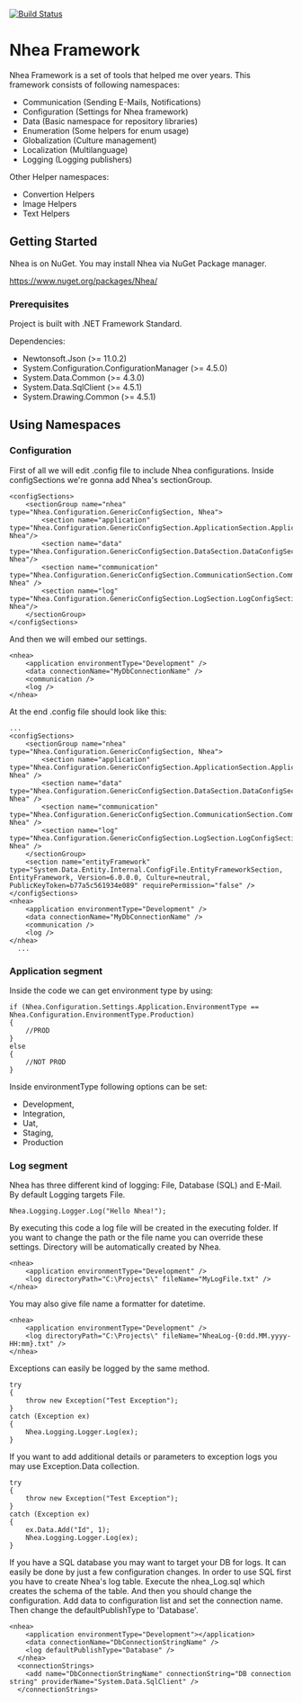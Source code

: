 [![Build Status](https://travis-ci.org/serkanyazicioglu/Nhea.svg?branch=master)](https://travis-ci.org/serkanyazicioglu/Nhea)

# Nhea Framework

Nhea Framework is a set of tools that helped me over years. This framework consists of following namespaces:
- Communication (Sending E-Mails, Notifications)
- Configuration (Settings for Nhea framework)
- Data (Basic namespace for repository libraries)
- Enumeration (Some helpers for enum usage)
- Globalization (Culture management)
- Localization (Multilanguage)
- Logging (Logging publishers)

Other Helper namespaces:
- Convertion Helpers
- Image Helpers
- Text Helpers


## Getting Started

Nhea is on NuGet. You may install Nhea via NuGet Package manager.

https://www.nuget.org/packages/Nhea/

### Prerequisites

Project is built with .NET Framework Standard. 

Dependencies:
- Newtonsoft.Json (>= 11.0.2)
- System.Configuration.ConfigurationManager (>= 4.5.0)
- System.Data.Common (>= 4.3.0)
- System.Data.SqlClient (>= 4.5.1)
- System.Drawing.Common (>= 4.5.1)

## Using Namespaces

### Configuration

First of all we will edit .config file to include Nhea configurations. Inside configSections we're gonna add Nhea's sectionGroup.

```
<configSections>
	<sectionGroup name="nhea" type="Nhea.Configuration.GenericConfigSection, Nhea">
		<section name="application" type="Nhea.Configuration.GenericConfigSection.ApplicationSection.ApplicationConfigSection, Nhea"/>
		<section name="data" type="Nhea.Configuration.GenericConfigSection.DataSection.DataConfigSection, Nhea"/>
		<section name="communication" type="Nhea.Configuration.GenericConfigSection.CommunicationSection.CommunicationConfigSection, Nhea" />
		<section name="log" type="Nhea.Configuration.GenericConfigSection.LogSection.LogConfigSection, Nhea"/>
	</sectionGroup>
</configSections>
```

And then we will embed our settings.

```
<nhea>
	<application environmentType="Development" />
	<data connectionName="MyDbConnectionName" />
	<communication />
	<log />
</nhea>
```

At the end .config file should look like this: 

```
...
<configSections>
	<sectionGroup name="nhea" type="Nhea.Configuration.GenericConfigSection, Nhea">
		<section name="application" type="Nhea.Configuration.GenericConfigSection.ApplicationSection.ApplicationConfigSection, Nhea" />
		<section name="data" type="Nhea.Configuration.GenericConfigSection.DataSection.DataConfigSection, Nhea" />
		<section name="communication" type="Nhea.Configuration.GenericConfigSection.CommunicationSection.CommunicationConfigSection, Nhea" />
		<section name="log" type="Nhea.Configuration.GenericConfigSection.LogSection.LogConfigSection, Nhea" />
	</sectionGroup>
	<section name="entityFramework" type="System.Data.Entity.Internal.ConfigFile.EntityFrameworkSection, EntityFramework, Version=6.0.0.0, Culture=neutral, PublicKeyToken=b77a5c561934e089" requirePermission="false" />
</configSections>
<nhea>
	<application environmentType="Development" />
	<data connectionName="MyDbConnectionName" />
	<communication />
	<log />
</nhea>
  ...
```

### Application segment

Inside the code we can get environment type by using:

```
if (Nhea.Configuration.Settings.Application.EnvironmentType == Nhea.Configuration.EnvironmentType.Production)
{
    //PROD
}
else
{
    //NOT PROD
}
```

Inside environmentType following options can be set:
- Development,
- Integration,
- Uat,
- Staging,
- Production

### Log segment

Nhea has three different kind of logging: File, Database (SQL) and E-Mail. By default Logging targets File.

```
Nhea.Logging.Logger.Log("Hello Nhea!");

```

By executing this code a log file will be created in the executing folder. If you want to change the path or the file name you can override these settings. Directory will be automatically created by Nhea.

```
<nhea>
	<application environmentType="Development" />
	<log directoryPath="C:\Projects\" fileName="MyLogFile.txt" />
</nhea>
```
You may also give file name a formatter for datetime.
```
<nhea>
	<application environmentType="Development" />
	<log directoryPath="C:\Projects\" fileName="NheaLog-{0:dd.MM.yyyy-HH:mm}.txt" />
</nhea>
```

Exceptions can easily be logged by the same method.
```
try
{
    throw new Exception("Test Exception");
}
catch (Exception ex)
{
    Nhea.Logging.Logger.Log(ex);
}
```

If you want to add additional details or parameters to exception logs you may use Exception.Data collection.
```
try
{
    throw new Exception("Test Exception");
}
catch (Exception ex)
{
    ex.Data.Add("Id", 1);
    Nhea.Logging.Logger.Log(ex);
}
```

If you have a SQL database you may want to target your DB for logs. It can easily be done by just a few configuration changes. In order to use SQL first you have to create Nhea's log table. Execute the nhea_Log.sql which creates the schema of the table.
And then you should change the configuration. Add data to configuration list and set the connection name. Then change the defaultPublishType to 'Database'.

```
<nhea>
    <application environmentType="Development"></application>
    <data connectionName="DbConnectionStringName" />
    <log defaultPublishType="Database" />
  </nhea>
  <connectionStrings>
    <add name="DbConnectionStringName" connectionString="DB connection string" providerName="System.Data.SqlClient" />
  </connectionStrings>
```